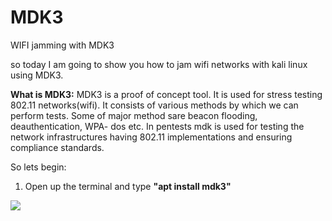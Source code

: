 # MDK3
WIFI jamming with MDK3

so today I am going to show you how to jam wifi networks with kali linux using MDK3.

<b>What is MDK3:</b> MDK3 is a proof of concept tool. It is used for stress testing 802.11 networks(wifi). It consists of various methods by which we can perform tests. Some of major method sare beacon flooding, deauthentication, WPA- dos etc. In pentests mdk is used for testing the network infrastructures having 802.11 implementations and ensuring compliance standards.

So lets begin:

1) Open up the terminal and type <b>"apt install mdk3"</b>
<img src = "IMG_20200423_105410.jpg">
